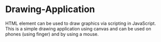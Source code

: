 # Drawing-Application
 HTML <canvas> element can be used to draw graphics via scripting in JavaScript.
This is a simple drawing application using canvas and can be used on phones (using finger) and by using a mouse.
